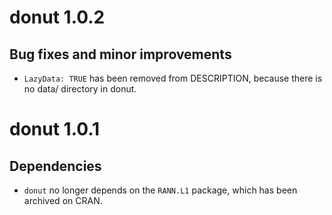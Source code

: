 # donut 1.0.2

## Bug fixes and minor improvements

* `LazyData: TRUE` has been removed from DESCRIPTION, because there is no data/ directory in donut.

# donut 1.0.1

## Dependencies

* `donut` no longer depends on the `RANN.L1` package, which has been archived on CRAN.


